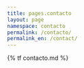 ```yaml
---
title: pages.contacto
layout: page
namespace: contacto
permalink: /contacto/
permalink_en: /contact/
---
```


{% tf contacto.md %}